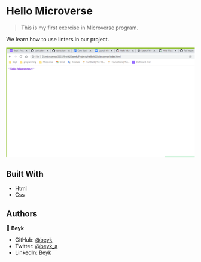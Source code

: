 # Hello Microverse

> This is my first exercise in Microverse program.

We learn how to use linters in our project.

![Screenshot](images/capture.png)
## Built With
- Html
- Css

## Authors
👤 **Beyk**
- GitHub: [@beyk](https://github.com/beyk)
- Twitter: [@beyk_a](https://twitter.com/beyk_a)
- LinkedIn: [Beyk](https://www.linkedin.com/in/asghar-beykmohammadi-1b16b291/)